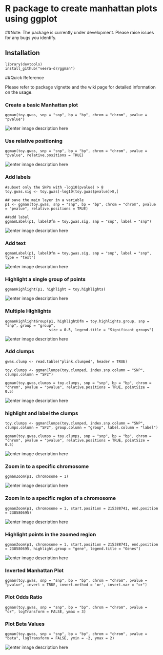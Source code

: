 


# R package to create manhattan plots using ggplot 

##Note: 
The package is currently under development.  Please raise issues for any bugs you identify.

## Installation

```
library(devtools)
install_github("veera-dr/ggman")
```

##Quick Reference 

Please refer to package vignette and the wiki page for detailed information on the usage. 

### Create a basic Manhattan plot 

```
ggman(toy.gwas, snp = "snp", bp = "bp", chrom = "chrom", pvalue = "pvalue")
```

![enter image description here](https://github.com/veera-dr/storage_ggman/blob/master/plots/p1.png)


### Use relative positioning 

```
ggman(toy.gwas, snp = "snp", bp = "bp", chrom = "chrom", pvalue = "pvalue", relative.positions = TRUE)
```

![enter image description here](https://github.com/veera-dr/storage_ggman/blob/master/plots/p2.png)

### Add labels 

```
#subset only the SNPs with -log10(pvalue) > 8
toy.gwas.sig <- toy.gwas[-log10(toy.gwas$pvalue)>8,]

## save the main layer in a variable
p1 <- ggman(toy.gwas, snp = "snp", bp = "bp", chrom = "chrom", pvalue = "pvalue", relative.positions = TRUE)

##add label
ggmanLabel(p1, labelDfm = toy.gwas.sig, snp = "snp", label = "snp")
```

![enter image description here](https://github.com/veera-dr/storage_ggman/blob/master/plots/p3.png)
### Add text

```
ggmanLabel(p1, labelDfm = toy.gwas.sig, snp = "snp", label = "snp", type = "text")
```

![enter image description here](https://github.com/veera-dr/storage_ggman/blob/master/plots/p4.png)



### Highlight a single group of points

```
ggmanHighlight(p1, highlight = toy.highlights)
```

![enter image description here](https://github.com/veera-dr/storage_ggman/blob/master/plots/p5.png)

### Multiple Highlights

```
ggmanHighlightGroup(p1, highlightDfm = toy.highlights.group, snp = "snp", group = "group", 
                    size = 0.5, legend.title = "Significant groups")
```

![enter image description here](https://github.com/veera-dr/storage_ggman/blob/master/plots/p6.png)

### Add clumps

```
gwas.clump <- read.table("plink.clumped", header = TRUE)

toy.clumps <- ggmanClumps(toy.clumped, index.snp.column = "SNP", clumps.column = "SP2") 

ggman(toy.gwas,clumps = toy.clumps, snp = "snp", bp = "bp", chrom = "chrom", pvalue = "pvalue", relative.positions = TRUE, pointSize = 0.5)
```

![enter image description here](https://github.com/veera-dr/storage_ggman/blob/master/plots/p7.png)

### highlight and label the clumps

```
toy.clumps <- ggmanClumps(toy.clumped, index.snp.column = "SNP", clumps.column = "SP2", group.column = "group", label.column = "label") 

ggman(toy.gwas,clumps = toy.clumps, snp = "snp", bp = "bp", chrom = "chrom", pvalue = "pvalue", relative.positions = TRUE, pointSize = 0.5)
```

![enter image description here](https://github.com/veera-dr/storage_ggman/blob/master/plots/p8.png)

### Zoom in to a specific chromosome
```
ggmanZoom(p1, chromosome = 1)
```

![enter image description here](https://github.com/veera-dr/storage_ggman/blob/master/plots/p9.png)

### Zoom in to a specific region of a chromosome
```
ggmanZoom(p1, chromosome = 1, start.position = 215388741, end.position = 238580695)

```

![enter image description here](https://github.com/veera-dr/storage_ggman/blob/master/plots/p10.png)

### Highlight points in the zoomed region

```
ggmanZoom(p1, chromosome = 1, start.position = 215388741, end.position = 238580695, highlight.group = "gene", legend.title = "Genes")
```
![enter image description here](https://github.com/veera-dr/storage_ggman/blob/master/plots/p11.png)

### Inverted Manhattan Plot

```
ggman(toy.gwas, snp = "snp", bp = "bp", chrom = "chrom", pvalue = "pvalue", invert = TRUE, invert.method = 'or', invert.var = "or")
```

### Plot Odds Ratio
```
ggman(toy.gwas, snp = "snp", bp = "bp", chrom = "chrom", pvalue = "or", logTransform = FALSE, ymax = 3)
```

### Plot Beta Values

```
ggman(toy.gwas, snp = "snp", bp = "bp", chrom = "chrom", pvalue = "beta", logTransform = FALSE, ymin = -2, ymax = 2)
```

![enter image description here](https://github.com/veera-dr/storage_ggman/blob/master/plots/p13.png)
